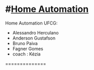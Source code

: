 #[Home Automation](http://autohomeufcg.no-ip.info)
==============

Home Automation UFCG:

* Alessandro Herculano 
* Anderson Gustafson
* Bruno Paiva
* Fagner Gomes
* coach : Kézia

==============

